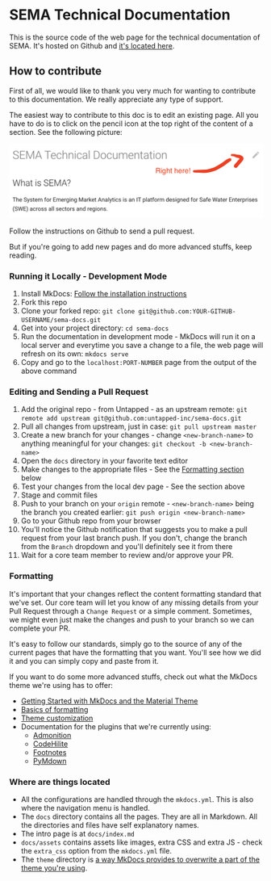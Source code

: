 # SEMA Technical Documentation

This is the source code of the web page for the technical documentation of SEMA. It's hosted on Github and [it's located here](http://untapped-inc.github.io/sema-docs/).

## How to contribute

First of all, we would like to thank you very much for wanting to contribute to this documentation. We really appreciate any type of support.

The easiest way to contribute to this doc is to edit an existing page. All you have to do is to click on the pencil icon at the top right of the content of a section. See the following picture:

![Section Edit Icon][edit-icon]

Follow the instructions on Github to send a pull request.

But if you're going to add new pages and do more advanced stuffs, keep reading.

### Running it Locally - Development Mode

1. Install MkDocs: [Follow the installation instructions](https://www.mkdocs.org/#installation)
2. Fork this repo
3. Clone your forked repo: `git clone git@github.com:YOUR-GITHUB-USERNAME/sema-docs.git`
4. Get into your project directory: `cd sema-docs`
5. Run the documentation in development mode - MkDocs will run it on a local server and everytime you save a change to a file, the web page will refresh on its own: `mkdocs serve`
6. Copy and go to the `localhost:PORT-NUMBER` page from the output of the above command

### Editing and Sending a Pull Request

1. Add the original repo - from Untapped - as an upstream remote: `git remote add upstream git@github.com:untapped-inc/sema-docs.git`
2. Pull all changes from upstream, just in case: `git pull upstream master`
1. Create a new branch for your changes - change `<new-branch-name>` to anything meaningful for your changes: `git checkout -b <new-branch-name>`
2. Open the `docs` directory in your favorite text editor
3. Make changes to the appropriate files - See the [Formatting section](#formatting) below
4. Test your changes from the local dev page - See the section above
4. Stage and commit files
5. Push to your branch on your `origin` remote - `<new-branch-name>` being the branch you created earlier: `git push origin <new-branch-name>`
6. Go to your Github repo from your browser
7. You'll notice the Github notification that suggests you to make a pull request from your last branch push. If you don't, change the branch from the `Branch` dropdown and you'll definitely see it from there
8. Wait for a core team member to review and/or approve your PR.

### Formatting

It's important that your changes reflect the content formatting standard that we've set. Our core team will let you know of any missing details from your Pull Request through a `Change Request` or a simple comment. Sometimes, we might even just make the changes and push to your branch so we can complete your PR.

It's easy to follow our standards, simply go to the source of any of the current pages that have the formatting that you want. You'll see how we did it and you can simply copy and paste from it.

If you want to do some more advanced stuffs, check out what the MkDocs theme we're using has to offer: 

* [Getting Started with MkDocs and the Material Theme](https://squidfunk.github.io/mkdocs-material/getting-started/)
* [Basics of formatting](https://squidfunk.github.io/mkdocs-material/specimen/)
* [Theme customization](https://squidfunk.github.io/mkdocs-material/customization/)
* Documentation for the plugins that we're currently using:
    * [Admonition](https://squidfunk.github.io/mkdocs-material/extensions/admonition/)
    * [CodeHilite](https://squidfunk.github.io/mkdocs-material/extensions/codehilite/)
    * [Footnotes](https://squidfunk.github.io/mkdocs-material/extensions/footnotes/)
    * [PyMdown](https://squidfunk.github.io/mkdocs-material/extensions/pymdown/)

### Where are things located

* All the configurations are handled through the `mkdocs.yml`. This is also where the navigation menu is handled.
* The `docs` directory contains all the pages. They are all in Markdown. All the directories and files have self explanatory names.
* The intro page is at `docs/index.md`
* `docs/assets` contains assets like images, extra CSS and extra JS - check the `extra_css` option from the `mkdocs.yml` file.
* The `theme` directory is [a way MkDocs provides to overwrite a part of the theme you're using](https://www.mkdocs.org/user-guide/styling-your-docs/#using-the-theme-custom_dir).

[edit-icon]: section-edit-icon.png